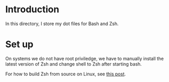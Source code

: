 # Introduction

In this directory, I store my dot files for Bash and Zsh.

# Set up

On systems we do not have root priviledge, we have to manually install the
latest version of Zsh and change shell to Zsh after starting bash.

For how to build Zsh from source on Linux, see
[this post](https://jdhao.github.io/2018/10/13/centos_zsh_install_use/).
